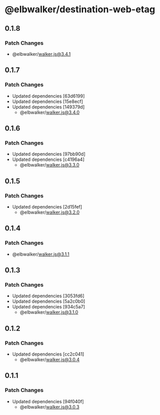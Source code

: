 # @elbwalker/destination-web-etag

## 0.1.8

### Patch Changes

- @elbwalker/walker.js@3.4.1

## 0.1.7

### Patch Changes

- Updated dependencies [63d6199]
- Updated dependencies [15e8ecf]
- Updated dependencies [149379d]
  - @elbwalker/walker.js@3.4.0

## 0.1.6

### Patch Changes

- Updated dependencies [97bb90d]
- Updated dependencies [c4196a4]
  - @elbwalker/walker.js@3.3.0

## 0.1.5

### Patch Changes

- Updated dependencies [2d15fef]
  - @elbwalker/walker.js@3.2.0

## 0.1.4

### Patch Changes

- @elbwalker/walker.js@3.1.1

## 0.1.3

### Patch Changes

- Updated dependencies [3053fd6]
- Updated dependencies [5a2c0b0]
- Updated dependencies [934c5a7]
  - @elbwalker/walker.js@3.1.0

## 0.1.2

### Patch Changes

- Updated dependencies [cc2c041]
  - @elbwalker/walker.js@3.0.4

## 0.1.1

### Patch Changes

- Updated dependencies [94f040f]
  - @elbwalker/walker.js@3.0.3
